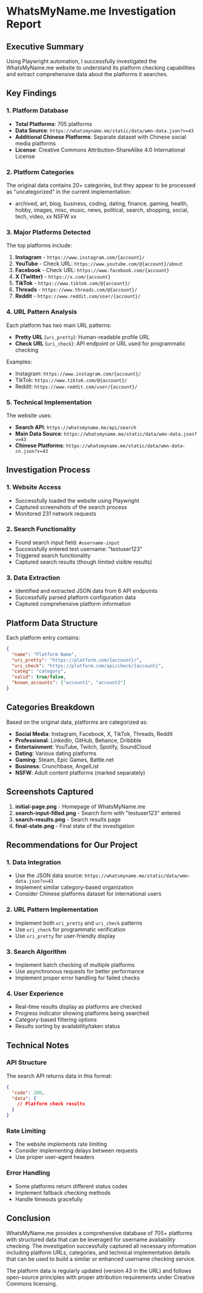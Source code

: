 # WhatsMyName.me Investigation Report

## Executive Summary

Using Playwright automation, I successfully investigated the WhatsMyName.me website to understand its platform checking capabilities and extract comprehensive data about the platforms it searches.

## Key Findings

### 1. Platform Database
- **Total Platforms**: 705 platforms
- **Data Source**: `https://whatsmyname.me/static/data/wmn-data.json?v=43`
- **Additional Chinese Platforms**: Separate dataset with Chinese social media platforms
- **License**: Creative Commons Attribution-ShareAlike 4.0 International License

### 2. Platform Categories
The original data contains 20+ categories, but they appear to be processed as "uncategorized" in the current implementation:
- archived, art, blog, business, coding, dating, finance, gaming, health, hobby, images, misc, music, news, political, search, shopping, social, tech, video, xx NSFW xx

### 3. Major Platforms Detected
The top platforms include:
1. **Instagram** - `https://www.instagram.com/{account}/`
2. **YouTube** - Check URL: `https://www.youtube.com/@{account}/about`
3. **Facebook** - Check URL: `https://www.facebook.com/{account}`
4. **X (Twitter)** - `https://x.com/{account}`
5. **TikTok** - `https://www.tiktok.com/@{account}/`
6. **Threads** - `https://www.threads.com/@{account}/`
7. **Reddit** - `https://www.reddit.com/user/{account}/`

### 4. URL Pattern Analysis
Each platform has two main URL patterns:
- **Pretty URL** (`uri_pretty`): Human-readable profile URL
- **Check URL** (`uri_check`): API endpoint or URL used for programmatic checking

Examples:
- Instagram: `https://www.instagram.com/{account}/`
- TikTok: `https://www.tiktok.com/@{account}/`
- Reddit: `https://www.reddit.com/user/{account}/`

### 5. Technical Implementation
The website uses:
- **Search API**: `https://whatsmyname.me/api/search`
- **Main Data Source**: `https://whatsmyname.me/static/data/wmn-data.json?v=43`
- **Chinese Platforms**: `https://whatsmyname.me/static/data/wmn-data-cn.json?v=43`

## Investigation Process

### 1. Website Access
- Successfully loaded the website using Playwright
- Captured screenshots of the search process
- Monitored 231 network requests

### 2. Search Functionality
- Found search input field: `#username-input`
- Successfully entered test username: "testuser123"
- Triggered search functionality
- Captured search results (though limited visible results)

### 3. Data Extraction
- Identified and extracted JSON data from 6 API endpoints
- Successfully parsed platform configuration data
- Captured comprehensive platform information

## Platform Data Structure

Each platform entry contains:
```json
{
  "name": "Platform Name",
  "uri_pretty": "https://platform.com/{account}/",
  "uri_check": "https://platform.com/api/check/{account}",
  "categ": "category",
  "valid": true/false,
  "known_accounts": ["account1", "account2"]
}
```

## Categories Breakdown

Based on the original data, platforms are categorized as:
- **Social Media**: Instagram, Facebook, X, TikTok, Threads, Reddit
- **Professional**: LinkedIn, GitHub, Behance, Dribbble
- **Entertainment**: YouTube, Twitch, Spotify, SoundCloud
- **Dating**: Various dating platforms
- **Gaming**: Steam, Epic Games, Battle.net
- **Business**: Crunchbase, AngelList
- **NSFW**: Adult content platforms (marked separately)

## Screenshots Captured

1. **initial-page.png** - Homepage of WhatsMyName.me
2. **search-input-filled.png** - Search form with "testuser123" entered
3. **search-results.png** - Search results page
4. **final-state.png** - Final state of the investigation

## Recommendations for Our Project

### 1. Data Integration
- Use the JSON data source: `https://whatsmyname.me/static/data/wmn-data.json?v=43`
- Implement similar category-based organization
- Consider Chinese platforms dataset for international users

### 2. URL Pattern Implementation
- Implement both `uri_pretty` and `uri_check` patterns
- Use `uri_check` for programmatic verification
- Use `uri_pretty` for user-friendly display

### 3. Search Algorithm
- Implement batch checking of multiple platforms
- Use asynchronous requests for better performance
- Implement proper error handling for failed checks

### 4. User Experience
- Real-time results display as platforms are checked
- Progress indicator showing platforms being searched
- Category-based filtering options
- Results sorting by availability/taken status

## Technical Notes

### API Structure
The search API returns data in this format:
```json
{
  "code": 200,
  "data": {
    // Platform check results
  }
}
```

### Rate Limiting
- The website implements rate limiting
- Consider implementing delays between requests
- Use proper user-agent headers

### Error Handling
- Some platforms return different status codes
- Implement fallback checking methods
- Handle timeouts gracefully

## Conclusion

WhatsMyName.me provides a comprehensive database of 705+ platforms with structured data that can be leveraged for username availability checking. The investigation successfully captured all necessary information including platform URLs, categories, and technical implementation details that can be used to build a similar or enhanced username checking service.

The platform data is regularly updated (version 43 in the URL) and follows open-source principles with proper attribution requirements under Creative Commons licensing.